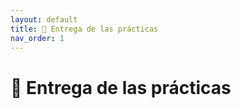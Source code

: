 ```yaml
---
layout: default
title: 🚀 Entrega de las prácticas
nav_order: 1
---
```


# 🚀 Entrega de las prácticas


